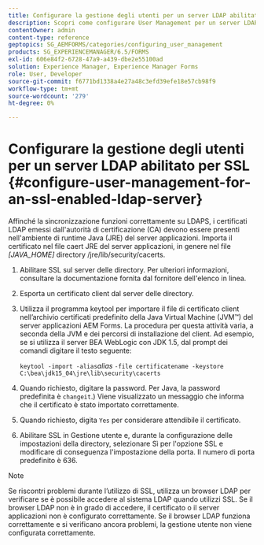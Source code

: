 ```yaml
---
title: Configurare la gestione degli utenti per un server LDAP abilitato per SSL
description: Scopri come configurare User Management per un server LDAP abilitato per SSL in modo che la sincronizzazione funzioni correttamente su LDAPS.
contentOwner: admin
content-type: reference
geptopics: SG_AEMFORMS/categories/configuring_user_management
products: SG_EXPERIENCEMANAGER/6.5/FORMS
exl-id: 606e84f2-6728-47a9-a439-dbe2e55100ad
solution: Experience Manager, Experience Manager Forms
role: User, Developer
source-git-commit: f6771bd1338a4e27a48c3efd39efe18e57cb98f9
workflow-type: tm+mt
source-wordcount: '279'
ht-degree: 0%

---
```


# Configurare la gestione degli utenti per un server LDAP abilitato per SSL {#configure-user-management-for-an-ssl-enabled-ldap-server}

Affinché la sincronizzazione funzioni correttamente su LDAPS, i certificati LDAP emessi dall&#39;autorità di certificazione (CA) devono essere presenti nell&#39;ambiente di runtime Java (JRE) del server applicazioni. Importa il certificato nel file caert JRE del server applicazioni, in genere nel file *[JAVA_HOME]* directory /jre/lib/security/cacerts.

1. Abilitare SSL sul server delle directory. Per ulteriori informazioni, consultare la documentazione fornita dal fornitore dell&#39;elenco in linea.
1. Esporta un certificato client dal server delle directory.
1. Utilizza il programma keytool per importare il file di certificato client nell’archivio certificati predefinito della Java Virtual Machine (JVM™) del server applicazioni AEM Forms. La procedura per questa attività varia, a seconda della JVM e dei percorsi di installazione del client. Ad esempio, se si utilizza il server BEA WebLogic con JDK 1.5, dal prompt dei comandi digitare il testo seguente:

   `keytool -import -alias`*alias* `-file certificatename -keystore C:\bea\jdk15_04\jre\lib\security\cacerts`

1. Quando richiesto, digitare la password. Per Java, la password predefinita è `changeit`.) Viene visualizzato un messaggio che informa che il certificato è stato importato correttamente.
1. Quando richiesto, digita `Yes` per considerare attendibile il certificato.
1. Abilitare SSL in Gestione utente e, durante la configurazione delle impostazioni della directory, selezionare Sì per l&#39;opzione SSL e modificare di conseguenza l&#39;impostazione della porta. Il numero di porta predefinito è 636.

>[!NOTE]
>
>Se riscontri problemi durante l’utilizzo di SSL, utilizza un browser LDAP per verificare se è possibile accedere al sistema LDAP quando utilizzi SSL. Se il browser LDAP non è in grado di accedere, il certificato o il server applicazioni non è configurato correttamente. Se il browser LDAP funziona correttamente e si verificano ancora problemi, la gestione utente non viene configurata correttamente.
